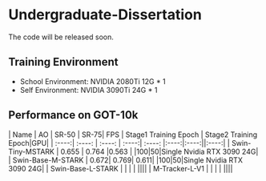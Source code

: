 # Undergraduate-Dissertation

The code will be released soon.


## Training Environment
- School Environment:
  NVIDIA 2080Ti 12G * 1
- Self Environment:
  NVIDIA 3090Ti 24G * 1


## Performance on GOT-10k
| Name | AO | SR-50 | SR-75| FPS | Stage1 Training Epoch | Stage2 Training Epoch|GPU|
| :----:| :----: | :----: | :----:| :----: |:----:|:----:||:----:|
| Swin-Tiny-MSTARK | 0.655 | 0.764 |0.563 | |100|50|Single Nvidia RTX 3090 24G|
| Swin-Base-M-STARK | 0.672|  0.769| 0.611| |100|50|Single Nvidia RTX 3090 24G|
| Swin-Base-L-STARK | |  | | ||||
| M-Tracker-L-V1 | |  | | ||||
